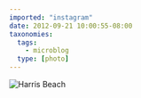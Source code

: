 ```yaml
---
imported: "instagram"
date: 2012-09-21 10:00:55-08:00
taxonomies:
  tags:
    - microblog
  type: [photo]
---
```

![Harris Beach](/media/images/photos/2012/09/harris-beach.jpg)


